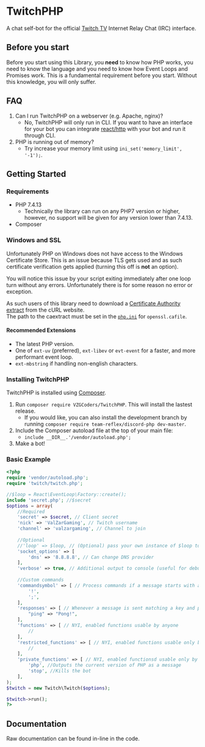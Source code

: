 TwitchPHP
====

A chat self-bot for the official [Twitch TV](https://www.twitch.tv) Internet Relay Chat (IRC) interface.

## Before you start

Before you start using this Library, you **need** to know how PHP works, you need to know the language and you need to know how Event Loops and Promises work. This is a fundamental requirement before you start. Without this knowledge, you will only suffer.

## FAQ

1. Can I run TwitchPHP on a webserver (e.g. Apache, nginx)?
    - No, TwitchPHP will only run in CLI. If you want to have an interface for your bot you can integrate [react/http](https://github.com/ReactPHP/http) with your bot and run it through CLI.
2. PHP is running out of memory?
	- Try increase your memory limit using `ini_set('memory_limit', '-1');`.

## Getting Started

### Requirements

- PHP 7.4.13
	- Technically the library can run on any PHP7 version or higher, however, no support will be given for any version lower than 7.4.13.
- Composer

### Windows and SSL

Unfortunately PHP on Windows does not have access to the Windows Certificate Store. This is an issue because TLS gets used and as such certificate verification gets applied (turning this off is **not** an option).

You will notice this issue by your script exiting immediately after one loop turn without any errors. Unfortunately there is for some reason no error or exception.

As such users of this library need to download a [Certificate Authority extract](https://curl.haxx.se/docs/caextract.html) from the cURL website.<br>
The path to the caextract must be set in the [`php.ini`](https://secure.php.net/manual/en/openssl.configuration.php) for `openssl.cafile`.

#### Recommended Extensions

- The latest PHP version.
- One of `ext-uv` (preferred), `ext-libev` or `evt-event` for a faster, and more performant event loop.
- `ext-mbstring` if handling non-english characters.

### Installing TwitchPHP

TwitchPHP is installed using [Composer](https://getcomposer.org).

1. Run `composer require VZGCoders/TwitchPHP`. This will install the lastest release.
	- If you would like, you can also install the development branch by running `composer require team-reflex/discord-php dev-master`.
2. Include the Composer autoload file at the top of your main file:
	- `include __DIR__.'/vendor/autoload.php';`
3. Make a bot!

### Basic Example

```php
<?php
require 'vendor/autoload.php';
require 'twitch/twitch.php';

//$loop = React\EventLoop\Factory::create();
include 'secret.php'; //$secret
$options = array(
	//Required
	'secret' => $secret, // Client secret
	'nick' => 'ValZarGaming', // Twitch username
	'channel' => 'valzargaming', // Channel to join
	
	//Optional
	//'loop' => $loop, // (Optional) pass your own instance of $loop to share with other ReactPHP applications
	'socket_options' => [
        'dns' => '8.8.8.8', // Can change DNS provider
	],
	'verbose' => true, // Additional output to console (useful for debugging)_
	
	//Custom commands
	'commandsymbol' => [ // Process commands if a message starts with a prefix in this array
		'!',
		';',
	],
	'responses' => [ // Whenever a message is sent matching a key and prefixed with a command symbol, reply with the defined value
		"ping" => "Pong!",
	],
	'functions' => [ // NYI, enabled functions usable by anyone
		//
	],
	'restricted_functions' => [ // NYI, enabled functions usable only by whitelisted users
		//
	],
	'private_functions' => [ // NYI, enabled functionsd usable only by the bot owner sharing the same username as the bot
		'php', //Outputs the current version of PHP as a message
		'stop', //Kills the bot
	],
);
$twitch = new Twitch\Twitch($options);

$twitch->run();
?>
```

## Documentation

Raw documentation can be found in-line in the code.
